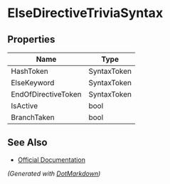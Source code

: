 # ElseDirectiveTriviaSyntax

## Properties

| Name                | Type        |
| ------------------- | ----------- |
| HashToken           | SyntaxToken |
| ElseKeyword         | SyntaxToken |
| EndOfDirectiveToken | SyntaxToken |
| IsActive            | bool        |
| BranchTaken         | bool        |

## See Also

* [Official Documentation](https://docs.microsoft.com/en-us/dotnet/api/microsoft.codeanalysis.csharp.syntax.elsedirectivetriviasyntax)


*\(Generated with [DotMarkdown](http://github.com/JosefPihrt/DotMarkdown)\)*
